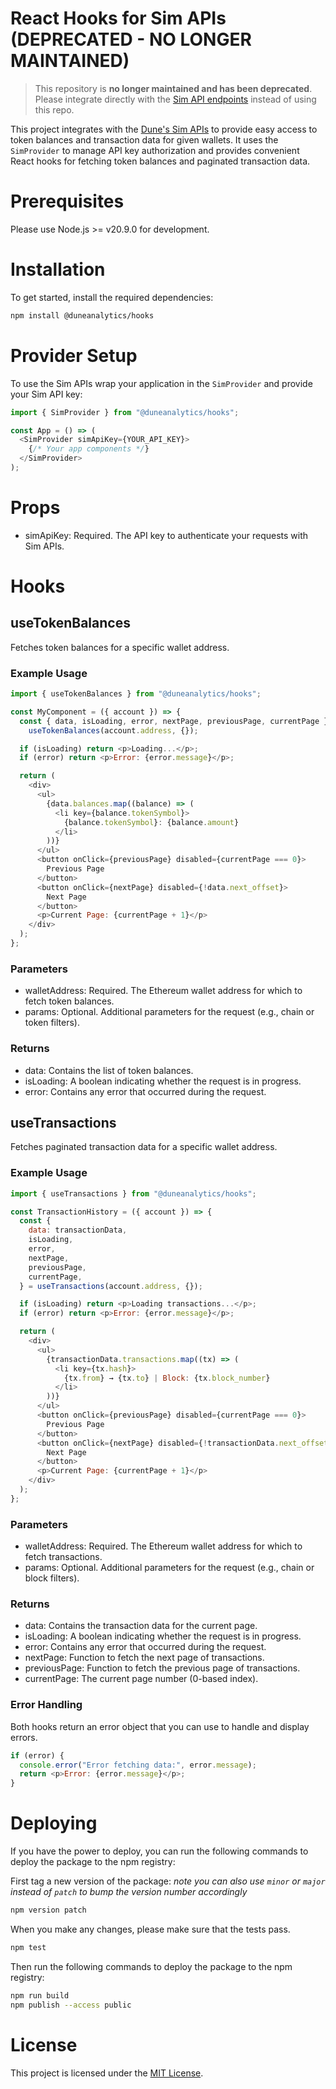 # React Hooks for Sim APIs (DEPRECATED - NO LONGER MAINTAINED)

> This repository is **no longer maintained and has been deprecated**. Please integrate directly with the [Sim API endpoints](https://docs.sim.dune.com/) instead of using this repo.

This project integrates with the [Dune's Sim APIs](https://sim.dune.com/) to provide easy access to token balances and transaction data for given wallets. It uses the `SimProvider` to manage API key authorization and provides convenient React hooks for fetching token balances and paginated transaction data.

# Prerequisites

Please use Node.js >= v20.9.0 for development.

# Installation

To get started, install the required dependencies:

```bash
npm install @duneanalytics/hooks
```

# Provider Setup

To use the Sim APIs wrap your application in the `SimProvider` and provide your Sim API key:

```javascript
import { SimProvider } from "@duneanalytics/hooks";

const App = () => (
  <SimProvider simApiKey={YOUR_API_KEY}>
    {/* Your app components */}
  </SimProvider>
);
```

# Props

- simApiKey: Required. The API key to authenticate your requests with Sim APIs.

# Hooks

## useTokenBalances

Fetches token balances for a specific wallet address.

### Example Usage

```javascript
import { useTokenBalances } from "@duneanalytics/hooks";

const MyComponent = ({ account }) => {
  const { data, isLoading, error, nextPage, previousPage, currentPage } =
    useTokenBalances(account.address, {});

  if (isLoading) return <p>Loading...</p>;
  if (error) return <p>Error: {error.message}</p>;

  return (
    <div>
      <ul>
        {data.balances.map((balance) => (
          <li key={balance.tokenSymbol}>
            {balance.tokenSymbol}: {balance.amount}
          </li>
        ))}
      </ul>
      <button onClick={previousPage} disabled={currentPage === 0}>
        Previous Page
      </button>
      <button onClick={nextPage} disabled={!data.next_offset}>
        Next Page
      </button>
      <p>Current Page: {currentPage + 1}</p>
    </div>
  );
};
```

### Parameters

- walletAddress: Required. The Ethereum wallet address for which to fetch token balances.
- params: Optional. Additional parameters for the request (e.g., chain or token filters).

### Returns

- data: Contains the list of token balances.
- isLoading: A boolean indicating whether the request is in progress.
- error: Contains any error that occurred during the request.

## useTransactions

Fetches paginated transaction data for a specific wallet address.

### Example Usage

```javascript
import { useTransactions } from "@duneanalytics/hooks";

const TransactionHistory = ({ account }) => {
  const {
    data: transactionData,
    isLoading,
    error,
    nextPage,
    previousPage,
    currentPage,
  } = useTransactions(account.address, {});

  if (isLoading) return <p>Loading transactions...</p>;
  if (error) return <p>Error: {error.message}</p>;

  return (
    <div>
      <ul>
        {transactionData.transactions.map((tx) => (
          <li key={tx.hash}>
            {tx.from} → {tx.to} | Block: {tx.block_number}
          </li>
        ))}
      </ul>
      <button onClick={previousPage} disabled={currentPage === 0}>
        Previous Page
      </button>
      <button onClick={nextPage} disabled={!transactionData.next_offset}>
        Next Page
      </button>
      <p>Current Page: {currentPage + 1}</p>
    </div>
  );
};
```

### Parameters

- walletAddress: Required. The Ethereum wallet address for which to fetch transactions.
- params: Optional. Additional parameters for the request (e.g., chain or block filters).

### Returns

- data: Contains the transaction data for the current page.
- isLoading: A boolean indicating whether the request is in progress.
- error: Contains any error that occurred during the request.
- nextPage: Function to fetch the next page of transactions.
- previousPage: Function to fetch the previous page of transactions.
- currentPage: The current page number (0-based index).

### Error Handling

Both hooks return an error object that you can use to handle and display errors.

```javascript
if (error) {
  console.error("Error fetching data:", error.message);
  return <p>Error: {error.message}</p>;
}
```

# Deploying

If you have the power to deploy, you can run the following commands to deploy the package to the npm registry:

First tag a new version of the package:
_note you can also use `minor` or `major` instead of `patch` to bump the version number accordingly_

```bash
npm version patch
```

When you make any changes, please make sure that the tests pass.

```bash
npm test
```

Then run the following commands to deploy the package to the npm registry:

```bash
npm run build
npm publish --access public
```

# License

This project is licensed under the [MIT License](https://opensource.org/license/MIT).
